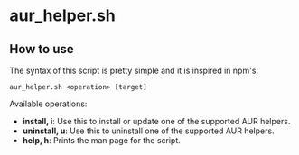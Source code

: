 # aur_helper.sh

## How to use
The syntax of this script is pretty simple and it is inspired in npm's:

`aur_helper.sh <operation> [target]`

Available operations:
- **install, i**:  Use this to install or update one of the supported AUR helpers.
- **uninstall, u**:  Use this to uninstall one of the supported AUR helpers.
- **help, h**:  Prints the man page for the script.
<!--stackedit_data:
eyJoaXN0b3J5IjpbLTg3MzI0ODE2NCwtOTUxMjYwMzQ0LDE5Mz
U2MjY0NywxODE3OTY1MDk2LDE1MTMyODQyNzBdfQ==
-->